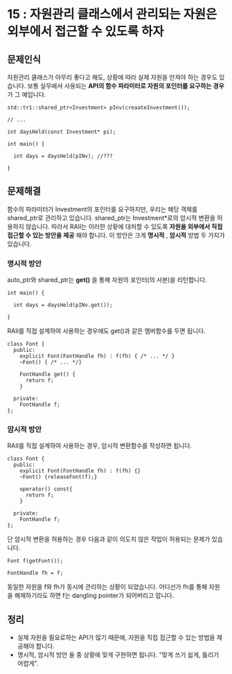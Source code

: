 # 15 : 자원관리 클래스에서 관리되는 자원은 외부에서 접근할 수 있도록 하자
## 문제인식
자원관리 클래스가 아무리 좋다고 해도, 상황에 따라 실제 자원을 만져야 하는 경우도 있습니다.
보통 실무에서 사용되는 **API의 함수 파라미터로 자원의 포인터를 요구하는 경우** 가 그 예입니다.

```
std::tr1::shared_ptr<Investment> pInv(creaateInvestment());

// ...

int daysHeld(const Investment* pi);

int main() {

  int days = daysHeld(pINv); //???

}
```

## 문제해결

함수의 파라미터가 Investment의 포인터를 요구하지만, 우리는 해당 객체를 shared_ptr로 관리하고 있습니다.
shared_ptr<Investment>는 Investment*로의 암시적 변환을 허용하지 않습니다.
따라서 RAII는 이러한 상황에 대처할 수 있도록 **자원을 외부에서 직접 접근할 수 있는 방안을 제공** 해야 합니다.
이 방안은 크게 **명시적** , **암시적** 방법 두 가지가 있습니다.

### 명시적 방안
auto_ptr와 shared_ptr는 **get()** 을 통해 자원의 포인터(의 사본)을 리턴합니다.

```
int main() {

  int days = daysHeld(pINv.get());

}
```

RAII를 직접 설계하여 사용하는 경우에도 get()과 같은 멤버함수를 두면 됩니다.

```
class Font {
  public:
    explicit Font(FontHandle fh) : f(fh) { /* ... */ }
    ~Font() { /* ... */}

    FontHandle get() {
      return f;
    }

  private:
    FontHandle f;
};
```

### 암시적 방안
RAII를 직접 설계하여 사용하는 경우, 암시적 변환함수를 작성하면 됩니다.

```
class Font {
  public:
    explicit Font(FontHandle fh) : f(fh) {}
    ~Font() {releaseFont(f);}

    operator() const{
      return f;
    }

  private:
    FontHandle f;
};
```

단 암시적 변환을 허용하는 경우 다음과 같이 의도치 않은 작업이 허용되는 문제가 있습니다.

```
Font f(getFont());

FontHandle fh = f;
```

동일한 자원을 f와 fh가 동시에 관리하는 상황이 되었습니다.
어디선가 fh를 통해 자원을 해제하기라도 하면 f는 dangling pointer가 되어버리고 맙니다.

## 정리
- 실제 자원을 필요로하는 API가 많기 때문에, 자원을 직접 접근할 수 있는 방법을 제공해야 합니다.
- 명시적, 암시적 방안 둘 중 상황에 맞게 구현하면 됩니다. "맞게 쓰기 쉽게, 틀리기 어렵게".
